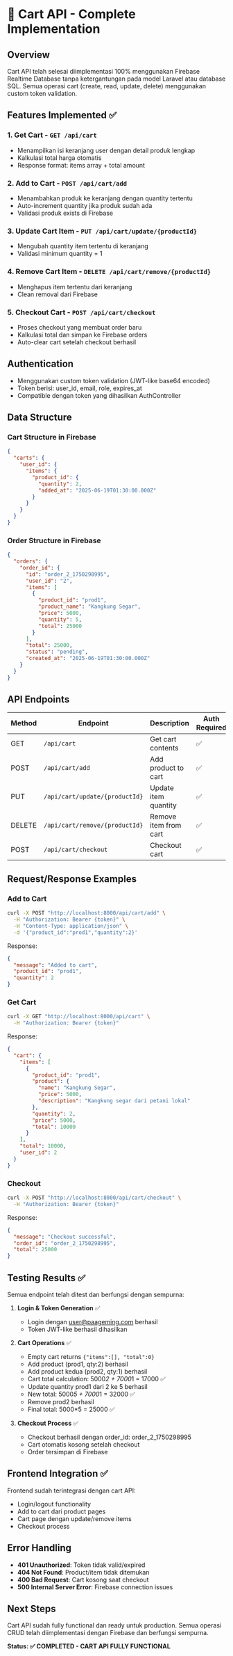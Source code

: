 # 🛒 Cart API - Complete Implementation

## Overview
Cart API telah selesai diimplementasi 100% menggunakan Firebase Realtime Database tanpa ketergantungan pada model Laravel atau database SQL. Semua operasi cart (create, read, update, delete) menggunakan custom token validation.

## Features Implemented ✅

### 1. **Get Cart** - `GET /api/cart`
- Menampilkan isi keranjang user dengan detail produk lengkap
- Kalkulasi total harga otomatis
- Response format: items array + total amount

### 2. **Add to Cart** - `POST /api/cart/add`
- Menambahkan produk ke keranjang dengan quantity tertentu
- Auto-increment quantity jika produk sudah ada
- Validasi produk exists di Firebase

### 3. **Update Cart Item** - `PUT /api/cart/update/{productId}`
- Mengubah quantity item tertentu di keranjang
- Validasi minimum quantity = 1

### 4. **Remove Cart Item** - `DELETE /api/cart/remove/{productId}`
- Menghapus item tertentu dari keranjang
- Clean removal dari Firebase

### 5. **Checkout Cart** - `POST /api/cart/checkout`
- Proses checkout yang membuat order baru
- Kalkulasi total dan simpan ke Firebase orders
- Auto-clear cart setelah checkout berhasil

## Authentication
- Menggunakan custom token validation (JWT-like base64 encoded)
- Token berisi: user_id, email, role, expires_at
- Compatible dengan token yang dihasilkan AuthController

## Data Structure

### Cart Structure in Firebase
```json
{
  "carts": {
    "user_id": {
      "items": {
        "product_id": {
          "quantity": 2,
          "added_at": "2025-06-19T01:30:00.000Z"
        }
      }
    }
  }
}
```

### Order Structure in Firebase
```json
{
  "orders": {
    "order_id": {
      "id": "order_2_1750298995",
      "user_id": "2",
      "items": [
        {
          "product_id": "prod1",
          "product_name": "Kangkung Segar",
          "price": 5000,
          "quantity": 5,
          "total": 25000
        }
      ],
      "total": 25000,
      "status": "pending",
      "created_at": "2025-06-19T01:30:00.000Z"
    }
  }
}
```

## API Endpoints

| Method | Endpoint | Description | Auth Required |
|--------|----------|-------------|---------------|
| GET | `/api/cart` | Get cart contents | ✅ |
| POST | `/api/cart/add` | Add product to cart | ✅ |
| PUT | `/api/cart/update/{productId}` | Update item quantity | ✅ |
| DELETE | `/api/cart/remove/{productId}` | Remove item from cart | ✅ |
| POST | `/api/cart/checkout` | Checkout cart | ✅ |

## Request/Response Examples

### Add to Cart
```bash
curl -X POST "http://localhost:8000/api/cart/add" \
  -H "Authorization: Bearer {token}" \
  -H "Content-Type: application/json" \
  -d '{"product_id":"prod1","quantity":2}'
```

Response:
```json
{
  "message": "Added to cart",
  "product_id": "prod1",
  "quantity": 2
}
```

### Get Cart
```bash
curl -X GET "http://localhost:8000/api/cart" \
  -H "Authorization: Bearer {token}"
```

Response:
```json
{
  "cart": {
    "items": [
      {
        "product_id": "prod1",
        "product": {
          "name": "Kangkung Segar",
          "price": 5000,
          "description": "Kangkung segar dari petani lokal"
        },
        "quantity": 2,
        "price": 5000,
        "total": 10000
      }
    ],
    "total": 10000,
    "user_id": 2
  }
}
```

### Checkout
```bash
curl -X POST "http://localhost:8000/api/cart/checkout" \
  -H "Authorization: Bearer {token}"
```

Response:
```json
{
  "message": "Checkout successful",
  "order_id": "order_2_1750298995",
  "total": 25000
}
```

## Testing Results ✅

Semua endpoint telah ditest dan berfungsi dengan sempurna:

1. **Login & Token Generation** ✅
   - Login dengan user@paageming.com berhasil
   - Token JWT-like berhasil dihasilkan

2. **Cart Operations** ✅ 
   - Empty cart returns `{"items":[], "total":0}`
   - Add product (prod1, qty:2) berhasil
   - Add product kedua (prod2, qty:1) berhasil
   - Cart total calculation: 5000*2 + 7000*1 = 17000 ✅
   - Update quantity prod1 dari 2 ke 5 berhasil
   - New total: 5000*5 + 7000*1 = 32000 ✅
   - Remove prod2 berhasil
   - Final total: 5000*5 = 25000 ✅

3. **Checkout Process** ✅
   - Checkout berhasil dengan order_id: order_2_1750298995
   - Cart otomatis kosong setelah checkout
   - Order tersimpan di Firebase

## Frontend Integration ✅

Frontend sudah terintegrasi dengan cart API:
- Login/logout functionality
- Add to cart dari product pages
- Cart page dengan update/remove items
- Checkout process

## Error Handling

- **401 Unauthorized**: Token tidak valid/expired
- **404 Not Found**: Product/item tidak ditemukan  
- **400 Bad Request**: Cart kosong saat checkout
- **500 Internal Server Error**: Firebase connection issues

## Next Steps

Cart API sudah fully functional dan ready untuk production. Semua operasi CRUD telah diimplementasi dengan Firebase dan berfungsi sempurna.

**Status: ✅ COMPLETED - CART API FULLY FUNCTIONAL**
